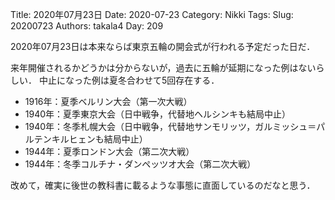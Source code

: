 ﻿Title: 2020年07月23日
Date: 2020-07-23
Category: Nikki
Tags: 
Slug: 20200723
Authors: takala4
Day: 209



 2020年07月23日は本来ならば東京五輪の開会式が行われる予定だった日だ．
 

 来年開催されるかどうかは分からないが，過去に五輪が延期になった例はないらしい．
 中止になった例は夏冬合わせて5回存在する．



 * 1916年：夏季ベルリン大会（第一次大戦）
 * 1940年：夏季東京大会（日中戦争，代替地ヘルシンキも結局中止）
 * 1940年：冬季札幌大会（日中戦争，代替地サンモリッツ，ガルミッシュ＝パルテンキルヒェンも結局中止）
 * 1944年：夏季ロンドン大会（第二次大戦）
 * 1944年：冬季コルチナ・ダンペッツオ大会（第二次大戦）



改めて，確実に後世の教科書に載るような事態に直面しているのだなと思う．
